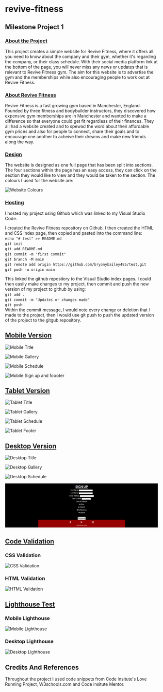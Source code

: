 ﻿# revive-fitness
## Milestone Project 1
### <u>About the Project</u>
This project creates a simple website for Revive Fitness, where it offers all you need to know about the company and their gym, whether it's regarding the company, or their class schedule. With their social media platform link at the bottom of the page, you will never miss any news or updates that is relevant to Revive Fitness gym. The aim for this website is to advertise the gym and the memberships while also encouraging people to work out at Revive Fitness.

### <u>About Revive Fitness</u>
Revive Fitness is a fast growing gym based in Manchester, England. Founded by three fitness and bodybuilder instructors, they discovered how expensive gym memberships are in Manchester and wanted to make a difference so that everyone could get fit regardless of their finances. They all had a website created and to spewad the word about their affordable gym prices and also for people to connect, share their goals and to encourage one another to acheive their dreams and make new friends along the way.

### <u>Design </u>
The website is designed as one full page that has been split into sections. The four sections within the page has an easy access, they can click on the section they would like to view and they would be taken to the section. The colours I used for the website are: 

![Website Colours](https:\\assets\images\WebsiteColours.png)

### <u>Hosting </u>
I hosted my project using Github which was linked to my Visual Studio Code.

I created the Revive Fitness repository on Github. I then created the HTML and CSS index page, then copied and pasted into the command line: <br>
`echo "# test" >> README.md` <br>
`git init` <br>
`git add README.md`<br>
`git commit -m "first commit"`<br>
`git branch -M main`<br>
`git remote add origin https://github.com/bryonybailey485/test.git`<br>
`git push -u origin main`<br>

This linked the github repository to the Visual Studio index pages. I could then easily make changes to my project, then commit and push the new version of my project to github by using: <br>
`git add .`<br>
`git commit -m "Updates or changes made"`<br>
`git push`<br>
Within the commit message, I would note every change or deletion that I made to the project, then I would use git push to push the updated version of the project to the gitgub repository.

## <b><u>Mobile Version</u></b> 

![Mobile Title](https:\\assets\images\Mobile-title.png)

![Mobile Gallery](https:\\assets\images\Mobile-gallery.png)

![Mobile Schedule](https:\\assets\images\Mobile-schedule.png)

![Mobile Sign up and foooter](https:\\assets\images\Mobile-signup&footer.png)

## <b><u>Tablet Version</u></b> 
![Tablet Title](https:\\assets\images\Tablet-title.png)

![Tablet Gallery](https:\\assets\images\Tablet-gallery.png)

![Tablet Schedule](https:\\assets\images\Tablet-schedule.png)

![Tablet Footer](https:\\assets\images\Tablet-footer.png)

## <b><u>Desktop Version</u></b> 
![Desktop Title](https:\\assets\images\Desktop-title.png)

![Desktop Gallery](https:\\assets\images\Desktop-gallery.png)

![Desktop Schedule](https:\\assets\images\Desktop-schedule.png)

![Desktop Footer](\assets\images\Desktop-footer.png)

## <b><u> Code Validation </u></b>
### CSS Validation
![CSS Validation](https:\\assets\images\CSSValidation.png)
### HTML Validation
![HTML Validation](https:\\assets\images\HTMLValidation.png)

## <b><u> Lighthouse Test </u></b>
### Mobile Lighthouse
![Mobile Lighthouse](https:\\assets\images\Lighthouse-Mobile.png)
### Desktop Lighthouse
![Desktop Lighthouse](https:\\assets\images\Lighthouse-Desktop.png)

## Credits And References
Throughout the project I used code snippets from Code Insitute's Love Running Project, W3schools.com and Code Insitute Mentor.


